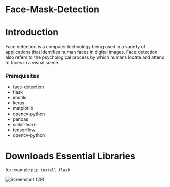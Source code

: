 # Face-Mask-Detection
# Introduction
Face detection is a computer technology being used in a variety of applications that identifies human faces in digital images. Face detection also refers to the psychological process by which humans locate and attend to faces in a visual scene.

### Prerequisites
* face-detection
* flask
* imutils
* keras
* matplotlib
* opencv-python
* pandas
* scikit-learn
* tensorflow
* opencv-python

# Downloads Essential Libraries 
for example `pip install flask` 


![Screenshot (29)](https://user-images.githubusercontent.com/71749153/131258742-658d4727-b543-42ce-8411-682d276faf09.png)


